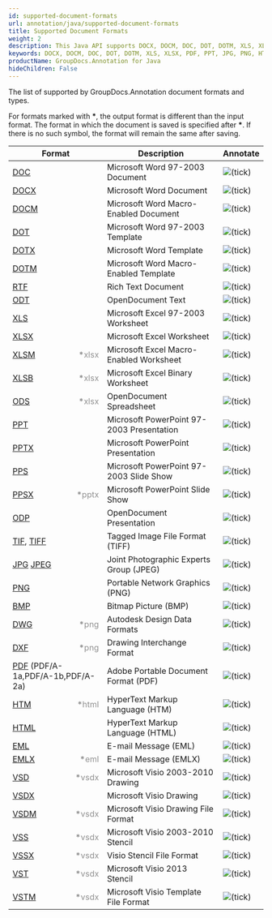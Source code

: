 ```yaml
---
id: supported-document-formats
url: annotation/java/supported-document-formats
title: Supported Document Formats
weight: 2
description: This Java API supports DOCX, DOCM, DOC, DOT, DOTM, XLS, XLSX, PDF, PPT, JPG, PNG, HTML, EML and many more.
keywords: DOCX, DOCM, DOC, DOT, DOTM, XLS, XLSX, PDF, PPT, JPG, PNG, HTML, EML
productName: GroupDocs.Annotation for Java
hideChildren: False
---
```

The list of supported by GroupDocs.Annotation document formats and types. 

For formats marked with <strong>\*</strong>, the output format is different than the input format. The format in which the document is saved is specified after <strong>\*</strong>. If there is no such symbol, the format will remain the same after saving.

| Format | Description | Annotate |
| --- | --- | --- |
| [DOC](https://docs.fileformat.com/word-processing/doc/) | Microsoft Word 97-2003 Document | ![(tick)](annotation/java/images/check.png) |
| [DOCX](https://docs.fileformat.com/word-processing/docx/) | Microsoft Word Document | ![(tick)](annotation/java/images/check.png) |
| [DOCM](https://docs.fileformat.com/word-processing/docm/) | Microsoft Word Macro-Enabled Document | ![(tick)](annotation/java/images/check.png) |
| [DOT](https://docs.fileformat.com/word-processing/dot/) | Microsoft Word 97-2003 Template | ![(tick)](annotation/java/images/check.png) |
| [DOTX](https://docs.fileformat.com/word-processing/dotx/) | Microsoft Word Template | ![(tick)](annotation/java/images/check.png) |
| [DOTM](https://docs.fileformat.com/word-processing/dotm/) | Microsoft Word Macro-Enabled Template | ![(tick)](annotation/java/images/check.png) |
| [RTF](https://docs.fileformat.com/word-processing/rtf/) | Rich Text Document | ![(tick)](annotation/java/images/check.png) |
| [ODT](https://docs.fileformat.com/word-processing/odt/) | OpenDocument Text | ![(tick)](annotation/java/images/check.png) |
| [XLS](https://docs.fileformat.com/spreadsheet/xls/) | Microsoft Excel 97-2003 Worksheet | ![(tick)](annotation/java/images/check.png) |
| [XLSX](https://docs.fileformat.com/spreadsheet/xlsx/) | Microsoft Excel Worksheet | ![(tick)](annotation/java/images/check.png) |
| [XLSM](https://docs.fileformat.com/spreadsheet/xlsm/) <span style="float: right; color: #909090"><strong>*</strong>xlsx</span> | Microsoft Excel Macro-Enabled Worksheet | ![(tick)](annotation/java/images/check.png) |
| [XLSB](https://docs.fileformat.com/spreadsheet/xlsb/) <span style="float: right; color: #909090"><strong>*</strong>xlsx</span> | Microsoft Excel Binary Worksheet | ![(tick)](annotation/java/images/check.png) |
| [ODS](https://docs.fileformat.com/spreadsheet/ods/) <span style="float: right; color: #909090"><strong>*</strong>xlsx</span> | OpenDocument Spreadsheet | ![(tick)](annotation/java/images/check.png) |
| [PPT](https://docs.fileformat.com/presentation/ppt/) | Microsoft PowerPoint 97-2003 Presentation | ![(tick)](annotation/java/images/check.png) |
| [PPTX](https://docs.fileformat.com/presentation/pptx/) | Microsoft PowerPoint Presentation | ![(tick)](annotation/java/images/check.png) |
| [PPS](https://docs.fileformat.com/presentation/pps/) | Microsoft PowerPoint 97-2003 Slide Show | ![(tick)](annotation/java/images/check.png) |
| [PPSX](https://docs.fileformat.com/presentation/ppsx/) <span style="float: right; color: #909090"><strong>*</strong>pptx</span> | Microsoft PowerPoint Slide Show | ![(tick)](annotation/java/images/check.png) |
| [ODP](https://docs.fileformat.com/presentation/odp/) | OpenDocument Presentation | ![(tick)](annotation/java/images/check.png) |
| [TIF](https://docs.fileformat.com/image/tiff/), [TIFF](https://docs.fileformat.com/image/tiff/) | Tagged Image File Format (TIFF) | ![(tick)](annotation/java/images/check.png) |
| [JPG](https://docs.fileformat.com/image/jpeg) [JPEG](https://docs.fileformat.com/image/jpeg)   | Joint Photographic Experts Group (JPEG) | ![(tick)](annotation/java/images/check.png) |
| [PNG](https://docs.fileformat.com/image/png/) | Portable Network Graphics (PNG) | ![(tick)](annotation/java/images/check.png) |
| [BMP](https://docs.fileformat.com/image/bmp/) | Bitmap Picture (BMP) | ![(tick)](annotation/java/images/check.png) |
| [DWG](https://docs.fileformat.com/cad/dwg/) <span style="float: right; color: #909090"><strong>*</strong>png</span> | Autodesk Design Data Formats | ![(tick)](annotation/java/images/check.png) |
| [DXF](https://docs.fileformat.com/cad/dxf/) <span style="float: right; color: #909090"><strong>*</strong>png</span> | Drawing Interchange Format | ![(tick)](annotation/java/images/check.png) |
| [PDF](https://docs.fileformat.com/pdf/) (PDF/A-1a,PDF/A-1b,PDF/A-2a) | Adobe Portable Document Format (PDF) | ![(tick)](annotation/java/images/check.png) |
| [HTM](https://docs.fileformat.com/web/htm/) <span style="float: right; color: #909090"><strong>*</strong>html</span> | HyperText Markup Language (HTM) | ![(tick)](annotation/java/images/check.png) |
| [HTML](https://docs.fileformat.com/web/html/) | HyperText Markup Language (HTML) | ![(tick)](annotation/java/images/check.png) |
| [EML](https://docs.fileformat.com/email/eml/) | E-mail Message (EML) | ![(tick)](annotation/java/images/check.png) |
| [EMLX](https://docs.fileformat.com/email/emlx/) <span style="float: right; color: #909090"><strong>*</strong>eml</span> | E-mail Message (EMLX) | ![(tick)](annotation/java/images/check.png) |
| [VSD](https://docs.fileformat.com/image/vsd/) <span style="float: right; color: #909090"><strong>*</strong>vsdx</span> | Microsoft Visio 2003-2010 Drawing | ![(tick)](annotation/java/images/check.png) |
| [VSDX](https://docs.fileformat.com/image/vsdx/) | Microsoft Visio Drawing | ![(tick)](annotation/java/images/check.png) |
| [VSDM](https://docs.fileformat.com/image/vsdm/) <span style="float: right; color: #909090"><strong>*</strong>vsdx</span> | Microsoft Visio Drawing File Format | ![(tick)](annotation/java/images/check.png) |
| [VSS](https://docs.fileformat.com/image/vss/)<span style="float: right; color: #909090"><strong>*</strong>vsdx</span>| Microsoft Visio 2003-2010 Stencil | ![(tick)](annotation/java/images/check.png) |
| [VSSX](https://docs.fileformat.com/image/vssx/) <span style="float: right; color: #909090"><strong>*</strong>vsdx</span>| Visio Stencil File Format | ![(tick)](annotation/java/images/check.png) |
| [VST](https://docs.fileformat.com/image/vst/) <span style="float: right; color: #909090"><strong>*</strong>vsdx</span> | Microsoft Visio 2013 Stencil | ![(tick)](annotation/java/images/check.png) |
| [VSTM](https://docs.fileformat.com/image/vstm/) <span style="float: right; color: #909090"><strong>*</strong>vsdx</span> | Microsoft Visio Template File Format | ![(tick)](annotation/java/images/check.png) |